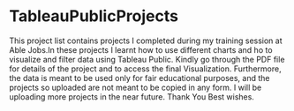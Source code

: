 # TableauPublicProjects
This project list contains projects I completed during my training session at Able Jobs.In these projects I learnt how to use different charts and ho to visualize and filter data using Tableau Public. Kindly go through the PDF file for details of the project and to access the final Visualization. Furthermore, the data is meant to be used only for fair educational purposes, and the projects so uploaded are not meant to be copied in any form. I will be uploading more projects in the near future. Thank You Best wishes.
